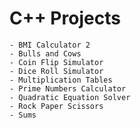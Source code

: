 # C++ Projects  
	- BMI Calculator 2  
	- Bulls and Cows  
	- Coin Flip Simulator  
	- Dice Roll Simulator 
	- Multiplication Tables
	- Prime Numbers Calculator  
	- Quadratic Equation Solver  
	- Rock Paper Scissors   
	- Sums  